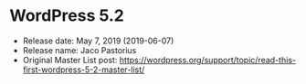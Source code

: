 # WordPress 5.2

- Release date: May 7, 2019 (2019-06-07)
- Release name: Jaco Pastorius
- Original Master List post: https://wordpress.org/support/topic/read-this-first-wordpress-5-2-master-list/